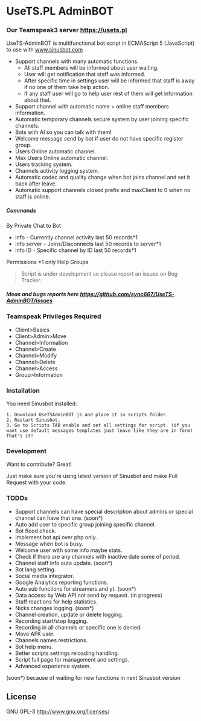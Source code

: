 # UseTS.PL AdminBOT
### Our Teamspeak3 server https://usets.pl

UseTS-AdminBOT is multifunctional bot script in ECMAScript 5 (JavaScript) to use with www.sinusbot.com

  - Support channels with many automatic functions.
    - All staff members will be informed about user waiting.
    - User will get notification that staff was informed.
    - After specific time in settings user will be informed that staff is away if no one of them take help action.
    - If any staff user will go to help user rest of them will get information about that.
  - Support channel with automatic name + online staff members information.
  - Automatic temporary channels secure system by user joining specific channels.
  - Bots with AI so you can talk with them!
  - Welcome message send by bot if user do not have specific register group.
  - Users Online automatic channel.
  - Max Users Online automatic channel.
  - Users tracking system.
  - Channels activity logging system.
  - Automatic codec and quality change when bot joins channel and set it back after leave.
  - Automatic support channels closed prefix and maxClient to 0 when no staff is online.
  
##### Commands
 By Private Chat to Bot
 - info - Currently channel activity last 50 records*1
 - info server - Joins/Disconnects last 50 records to server*1
 - info ID - Specific channel by ID last 50 records*1
 
Permissions
*1 only Help Groups

> Script is under development so please report an issues on Bug Tracker. 

##### Ideas and bugs reports here https://github.com/sync667/UseTS-AdminBOT/issues 

### Teamspeak Privileges Required
- Client>Basics
- Client>Admin>Move
- Channel>Information
- Channel>Create
- Channel>Modify
- Channel>Delete
- Channel>Access
- Group>Information

### Installation
You need Sinusbot installed:
```
1. Download UseTSAdminBOT.js and place it in scripts folder.
2. Restart Sinusbot.
3. Go to Scripts TAB enable and set all settings for script. (if you want use default messages templates just leave like they are in form)
That's it!
```
### Development

Want to contribute? Great!

Just make sure you're using latest version of Sinusbot and make Pull Request with your code.

### TODOs

- Support channels can have special description about admins or special channel can have that one. (soon*)
- Auto add user to specific group joining specific channel.
- Bot flood check.
- Implement bot api over php only.
- Message when bot is busy.
- Welcome user with some info maybe stats.
- Check if there are any channels with inactive date some of period.
- Channel staff info auto update. (soon*)
- Bot lang setting.
- Social media integrator.
- Google Analytics reporting functions.
- Auto sub functions for streamers and yt. (soon*)
- Data access by Web API not send by request. (in progress)
- Staff reactions for help statistics.
- Nicks changes logging. (soon*)
- Channel creation, update or delete logging.
- Recording start/stop logging.
- Recording in all channels or specific one is denied.
- Move AFK user.
- Channels names restrictions.
- Bot help menu.
- Better scripts settings reloading handling.
- Script full page for management and settings.
- Advanced experience system.

(soon*) because of waiting for new functions in next Sinusbot version

License
----

GNU GPL-3
http://www.gnu.org/licenses/
